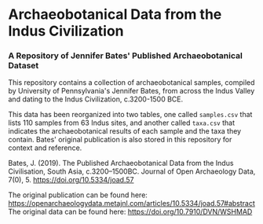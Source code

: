 # Archaeobotanical Data from the Indus Civilization
### A Repository of Jennifer Bates' Published Archaeobotanical Dataset

This repository contains a collection of archaeobotanical samples, compiled by University of Pennsylvania's Jennifer Bates, from across the Indus Valley and dating to the Indus Civilization, c.3200-1500 BCE. 

This data has been reorganized into two tables, one called `samples.csv` that lists 110 samples from 63 Indus sites, and another called `taxa.csv` that indicates the archaeobotanical results of each sample and the taxa they contain. Bates' original publication is also stored in this repository for context and reference. 

Bates, J. (2019). The Published Archaeobotanical Data from the Indus Civilisation, South Asia, c.3200–1500BC. Journal of Open Archaeology Data, 7(0), 5. https://doi.org/10.5334/joad.57

The original publication can be found here: https://openarchaeologydata.metajnl.com/articles/10.5334/joad.57#abstract
The original data can be found here: https://doi.org/10.7910/DVN/WSHMAD


